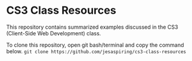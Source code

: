 # CS3 Class Resources

This repository contains summarized examples discussed in the CS3 (Client-Side Web Development) class.

To clone this repository, open git bash/terminal and copy the command below.
`git clone https://github.com/jesaspiring/cs3-class-resources`  
